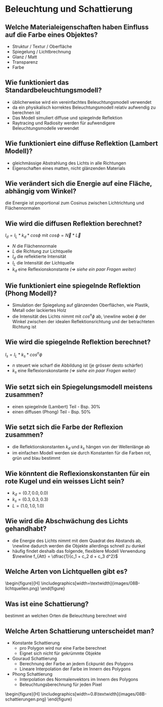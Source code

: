 # Beleuchtung und Schattierung

## Welche Materialeigenschaften haben Einfluss auf die Farbe eines Objektes?
* Struktur / Textur / Oberfläche
* Spiegelung / Lichtbrechnung
* Glanz / Matt
* Transparenz
* Farbe

## Wie funktioniert das Standardbeleuchtungsmodell?
* üblicherweise wird ein vereinfachtes Beleuchtungsmodell verwendet
* da ein physikalisch korrektes Beleuchtungsmodell relativ aufwendig zu berechnen ist
* Das Modell simuliert diffuse und spiegelnde Reflektion
* Raytracing und Radiosity werden für aufwendigere  Beleuchtungsmodelle verwendet

## Wie funktioniert eine diffuse Reflektion (Lambert Modell)?
* gleichmässige Abstrahlung des Lichts in alle Richtungen
* Eigenschaften eines matten, nicht glänzenden Materials

## Wie verändert sich die Energie auf eine Fläche, abhängig vom Winkel?
die Energie ist proportional zum Cosinus zwischen Lichtrichtung und Flächennormalen

## Wie wird die diffusen Reflektion berechnet?
$I_d = I_L * k_d * cos \phi$ mit $cos \phi = \vec{N} * \vec{L}$

* $N$ die Flächennormale
* $L$ die Richtung zur Lichtquelle
* $I_d$ die reflektierte Intensität
* $I_L$ die Intensität der Lichtquelle
* $k_d$ eine Reflexionskonstante _($\Rightarrow$ siehe ein paar Fragen weiter)_

## Wie funktioniert eine spiegelnde Reflektion (Phong Modell)?
* Simulation der Spiegelung auf glänzenden Oberflächen, wie Plastik, Metall oder lackiertes Holz
* die Intensität des Lichts nimmt mit $cos^n \phi$ ab,
    \newline wobei $\phi$ der Winkel zwischen der idealen Reflektionsrichtung und der betrachteten Richtung ist

## Wie wird die spiegelnde Reflektion berechnet?
$I_s = I_L * k_s * cos^n \phi$

* $n$ steuert wie scharf die Abbildung ist (je grösser desto schärfer)
* $k_s$ eine Reflexionskonstante _($\Rightarrow$ siehe ein paar Fragen weiter)_

## Wie setzt sich ein Spiegelungsmodell meistens zusammen?
* einen spiegelnde (Lambert) Teil - Bsp. 30%
* einen diffusen (Phong) Teil - Bsp. 50%

## Wie setzt sich die Farbe der Reflexion zusammen?
* die Reflektionskonstanten $k_d$ und $k_s$ hängen von der Wellenlänge ab
* im einfachen Modell werden sie durch Konstanten für die Farben rot, grün und blau bestimmt

## Wie könntent die Reflexionskonstanten für ein rote Kugel und ein weisses Licht sein?
* $k_d = (0.7, 0.0, 0.0)$
* $k_s = (0.3, 0.3, 0.3)$
* $L = (1.0, 1.0, 1.0)$

## Wie wird die Abschwächung des Lichts gehandhabt?
* die Energie des Lichts nimmt mit dem Quadrat des Abstands ab,
    \newline dadurch werden die Objekte allerdings schnell zu dunkel
* häufig findet deshalb das folgende, flexiblere Modell Verwendung
    $\newline f_{Att} = \dfrac{1}{c_1 + c_2 d + c_3 d^2}$

## Welche Arten von Lichtquellen gibt es?
\begin{figure}[H]
    \includegraphics[width=\textwidth]{images/08B-lichtquellen.png}
\end{figure}

## Was ist eine Schattierung?
bestimmt an welchen Orten die Beleuchtung berechnet wird

## Welche Arten Schattierung unterscheidet man?
* Konstante Schattierung
    * pro Polygon wird nur eine Farbe berechnet
    * Eignet sich nicht für gekrümmte Objekte
* Gouraud Schattierung
    * Berechnung der Farbe an jedem Eckpunkt des Polygons
    * Lineare Interpolation der Farbe im Innern des Polygons
* Phong Schattierung
    * Interpolation des Normalenvektors im Innern des Polygons
    * Beleuchtungsberechnung für jeden Pixel

\begin{figure}[H]
    \includegraphics[width=0.8\textwidth]{images/08B-schattierungen.png}
\end{figure}

